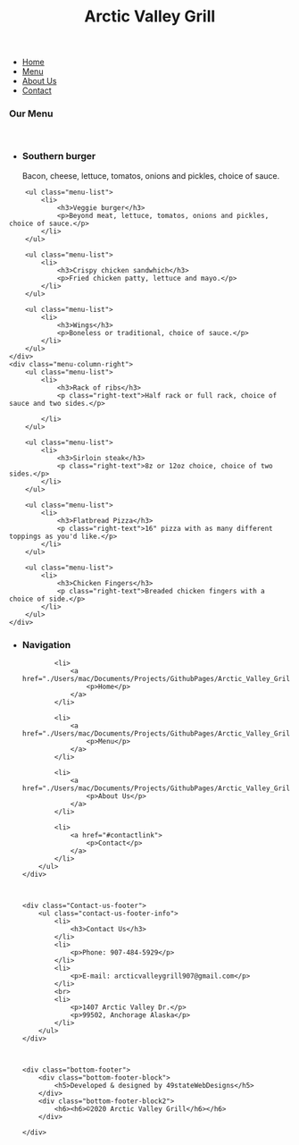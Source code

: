 <!DOCTYPE html>
<html lang="en">
<head>
    <meta charset="UTF-8">
    <meta name="viewport" content="width=device-width, initial-scale=1.0">
    <link href="./Arctic.css" type="text/css" rel="stylesheet">
    <link rel="preconnect" href="https://fonts.gstatic.com">
    <link rel="preconnect" href="https://fonts.gstatic.com">
    <link href="https://fonts.googleapis.com/css2?family=Londrina+Solid&family=Montserrat&display=swap" rel="stylesheet">
    <title>Arctic Valley Grill</title>
    <style type="text/css">  
        body { margin:0; }  
    </style>
    
</head>


<header>
   <h1>Arctic Valley Grill</h1>
</header>


<!--**********
NAVBAR

***********-->


<div class="menulinks">
     <nav>
        <ul class="mobile-nav-list">
            <li class="nav-list"><a href="./Users/mac/Documents/Projects/GithubPages/Arctic_Valley_Grill/index.html" class="home">Home</a></li>
            <li class="nav-list"><a href="./Users/mac/Documents/Projects/GithubPages/Arctic_Valley_Grill/Arctic_menu.md" class="Menu">Menu</a></li>
            <li class="nav-list"><a href="./Users/mac/Documents/Projects/GithubPages/Arctic_Valley_Grill/Arctic_about_us.md" class="About-us">About Us</a></li>
            <li class="nav-list"><a href="#contactlink" class="Contact">Contact</a></li>
         </ul>
     </nav>
</div>


<!--*********
MENU PAGE

**********-->

<body>
<div class="menu">
    <h3 class="menu-name">Our Menu</h3>
    <br>
    <div class="menu-column-left">
        <ul class="menu-list">
            <li>
                <h3>Southern burger</h3>
                <p>Bacon, cheese, lettuce, tomatos, onions and pickles, choice of sauce.</p>
            </li>
        </ul>

        <ul class="menu-list">
            <li>
                <h3>Veggie burger</h3>
                <p>Beyond meat, lettuce, tomatos, onions and pickles, choice of sauce.</p>
            </li>
        </ul>

        <ul class="menu-list">
            <li>
                <h3>Crispy chicken sandwhich</h3>
                <p>Fried chicken patty, lettuce and mayo.</p>
            </li>
        </ul>

        <ul class="menu-list">
            <li>
                <h3>Wings</h3>
                <p>Boneless or traditional, choice of sauce.</p>
            </li>
        </ul>
    </div>
    <div class="menu-column-right">
        <ul class="menu-list">
            <li>
                <h3>Rack of ribs</h3> 
                <p class="right-text">Half rack or full rack, choice of sauce and two sides.</p>
                
            </li>
        </ul>

        <ul class="menu-list">
            <li>
                <h3>Sirloin steak</h3>
                <p class="right-text">8z or 12oz choice, choice of two sides.</p>
            </li>
        </ul>

        <ul class="menu-list">
            <li>
                <h3>Flatbread Pizza</h3>
                <p class="right-text">16" pizza with as many different toppings as you'd like.</p>
            </li>
        </ul>

        <ul class="menu-list">
            <li>
                <h3>Chicken Fingers</h3>
                <p class="right-text">Breaded chicken fingers with a choice of side.</p>
            </li>
        </ul>
    </div>
 </div>
 </body>
 


<!--*************
FOOTER

**************-->
    
<footer>
    <div class="navigation">
        <ul class="navigation-ul">
            <li>
                <a class="href"#>
                    <h3>Navigation</h3>
                </a>
            </li> 

            <li>
                <a href="./Users/mac/Documents/Projects/GithubPages/Arctic_Valley_Grill/index.html">
                    <p>Home</p>
                </a>
            </li> 

            <li>
                <a href="./Users/mac/Documents/Projects/GithubPages/Arctic_Valley_Grill/Arctic_menu.md">
                    <p>Menu</p>
                </a>
            </li>

            <li>
                <a href="./Users/mac/Documents/Projects/GithubPages/Arctic_Valley_Grill/Arctic_about_us.md">
                    <p>About Us</p>
                </a>
            </li>

            <li>
                <a href="#contactlink">
                    <p>Contact</p>
                </a>
            </li>
        </ul>
    </div>



    <div class="Contact-us-footer">
        <ul class="contact-us-footer-info">
            <li>
                <h3>Contact Us</h3>
            </li>
            <li>
                <p>Phone: 907-484-5929</p>
            </li>
            <li>
                <p>E-mail: arcticvalleygrill907@gmail.com</p>
            </li>
            <br>
            <li>
                <p>1407 Arctic Valley Dr.</p>
                <p>99502, Anchorage Alaska</p>
            </li>
        </ul>
    </div>



    <div class="bottom-footer">
        <div class="bottom-footer-block">
            <h5>Developed & designed by 49stateWebDesigns</h5>
        </div>
        <div class="bottom-footer-block2">
            <h6><h6>©2020 Arctic Valley Grill</h6></h6>
        </div>

    </div>


</footer>


</html>